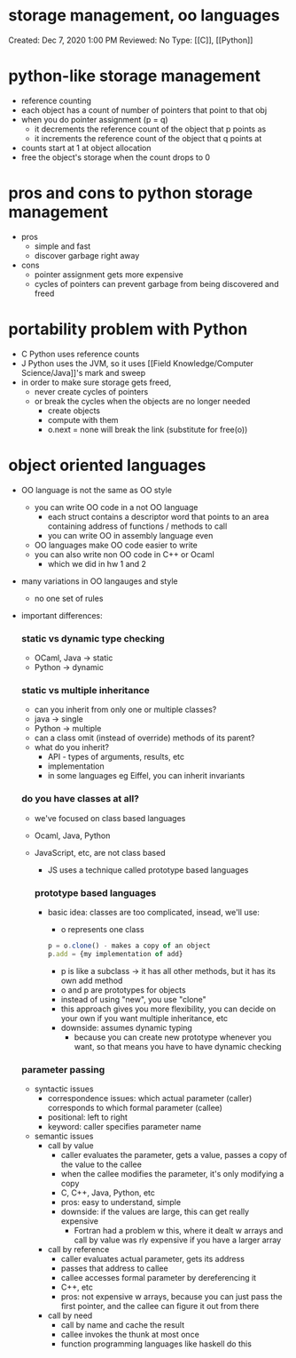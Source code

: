 # storage management, oo languages

Created: Dec 7, 2020 1:00 PM
Reviewed: No
Type: [[C]], [[Python]]

# python-like storage management

- reference counting
- each object has a count of number of pointers that point to that obj
- when you do pointer assignment (p = q)
    - it decrements the reference count of the object that p points as
    - it increments the reference count of the object that q points at
- counts start at 1 at object allocation
- free the object's storage when the count drops to 0

# pros and cons to python storage management

- pros
    - simple and fast
    - discover garbage right away
- cons
    - pointer assignment gets more expensive
    - cycles of pointers can prevent garbage from being discovered and freed

# portability problem with Python

- C Python uses reference counts
- J Python uses the JVM, so it uses [[Field Knowledge/Computer Science/Java]]'s mark and sweep
- in order to make sure storage gets freed,
    - never create cycles of pointers
    - or break the cycles when the objects are no longer needed
        - create objects
        - compute with them
        - o.next = none will break the link (substitute for free(o))

# object oriented languages

- OO language is not the same as OO style
    - you can write OO code in a not OO language
        - each struct contains a descriptor word that points to an area containing address of functions / methods to call
        - you can write OO in assembly language even
    - OO languages make OO code easier to write
    - you can also write non OO code in C++ or Ocaml
        - which we did in hw 1 and 2
- many variations in OO langauges and style
    - no one set of rules
- important differences:

    ### static vs dynamic type checking

    - OCaml, Java → static
    - Python → dynamic

    ### static vs multiple inheritance

    - can you inherit from only one or multiple classes?
    - java → single
    - Python → multiple
    - can a class omit (instead of override) methods of its parent?
    - what do you inherit?
        - API - types of arguments, results, etc
        - implementation
        - in some languages eg Eiffel, you can inherit invariants

    ### do you have classes at all?

    - we've focused on class based languages
    - Ocaml, Java, Python
    - JavaScript, etc, are not class based
        - JS uses a technique called prototype based languages

        ### prototype based languages

        - basic idea: classes are too complicated, insead, we'll use:
            - o represents one class

            ```jsx
            p = o.clone() - makes a copy of an object
            p.add = {my implementation of add} 
            ```

            - p is like a subclass → it has all other methods, but it has its own add method
            - o and p are prototypes for objects
            - instead of using "new", you use "clone"
            - this approach gives you more flexibility, you can decide on your own if you want multiple inheritance, etc
            - downside: assumes dynamic typing
                - because you can create new prototype whenever you want, so that means you have to have dynamic checking

    ### parameter passing

    - syntactic issues
        - correspondence issues: which actual parameter (caller) corresponds to which formal parameter (callee)
        - positional: left to right
        - keyword: caller specifies parameter name
    - semantic issues
        - call by value
            - caller evaluates the parameter, gets a value, passes a copy of the value to the callee
            - when the callee modifies the parameter, it's only modifying a copy
            - C, C++, Java, Python, etc
            - pros: easy to understand, simple
            - downside: if the values are large, this can get really expensive
                - Fortran had a problem w this, where it dealt w arrays and call by value was rly expensive if you have a larger array
        - call by reference
            - caller evaluates actual parameter, gets its address
            - passes that address to callee
            - callee accesses formal parameter by dereferencing it
            - C++, etc
            - pros: not expensive w arrays, because you can just pass the first pointer, and the callee can figure it out from there
        - call by need
            - call by name and cache the result
            - callee invokes the thunk at most once
            - function programming languages like haskell do this